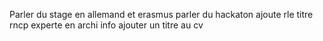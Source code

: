 Parler du stage en allemand et erasmus
parler du hackaton
ajoute rle titre rncp experte en archi info
ajouter un titre au cv